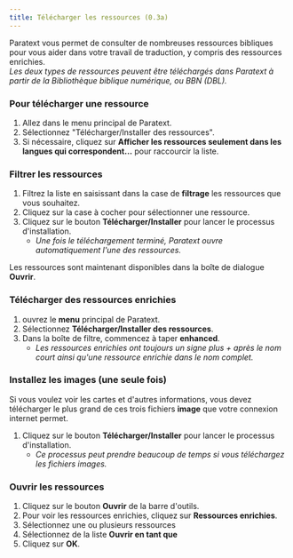 ```yaml
---
title: Télécharger les ressources (0.3a)
---
```

Paratext vous permet de consulter de nombreuses ressources bibliques pour vous aider dans votre travail de traduction, y compris des ressources enrichies.  
*Les deux types de ressources peuvent être téléchargés dans Paratext à partir de la Bibliothèque biblique numérique, ou BBN (DBL).*

### Pour télécharger une ressource

1.  Allez dans le menu principal de Paratext.
1.  Sélectionnez "Télécharger/Installer des ressources".
1.  Si nécessaire, cliquez sur **Afficher les ressources seulement dans les langues qui correspondent…** pour raccourcir la liste.

### Filtrer les ressources

1.  Filtrez la liste en saisissant dans la case de **filtrage** les ressources que vous souhaitez.
1.  Cliquez sur la case à cocher pour sélectionner une ressource.
1.  Cliquez sur le bouton **Télécharger/Installer** pour lancer le processus d'installation.  
    - *Une fois le téléchargement terminé, Paratext ouvre automatiquement l'une des ressources.*

Les ressources sont maintenant disponibles dans la boîte de dialogue **Ouvrir**.

### Télécharger des ressources enrichies

1.  ouvrez le **menu** principal de Paratext.
1.  Sélectionnez **Télécharger/Installer des ressources**.
1.  Dans la boîte de filtre, commencez à taper **enhanced**.  
    - *Les ressources enrichies ont toujours un signe plus + après le nom court ainsi qu'une ressource enrichie dans le nom complet.*

### Installez les images (une seule fois)

Si vous voulez voir les cartes et d'autres informations, vous devez télécharger le plus grand de ces trois fichiers **image** que votre connexion internet permet.

1.  Cliquez sur le bouton **Télécharger/Installer** pour lancer le processus d'installation.  
    - *Ce processus peut prendre beaucoup de temps si vous téléchargez les fichiers images.*

### Ouvrir les ressources

1.  Cliquez sur le bouton **Ouvrir** de la barre d'outils.
1.  Pour voir les ressources enrichies, cliquez sur **Ressources enrichies**.
1.  Sélectionnez une ou plusieurs ressources
1.  Sélectionnez de la liste **Ouvrir en tant que** 
1.  Cliquez sur **OK**.
